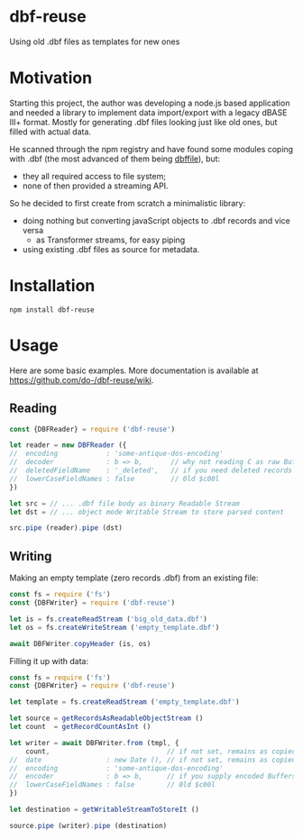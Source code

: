 # dbf-reuse
Using old .dbf files as templates for new ones

# Motivation
Starting this project, the author was developing a node.js based application and needed a library to implement data import/export with a legacy dBASE III+ format. Mostly for generating .dbf files looking just like old ones, but filled with actual data.

He scanned through the npm registry and have found some modules coping with .dbf (the most advanced of them being [dbffile](https://github.com/yortus/DBFFile)), but:
* they all required access to file system;
* none of then provided a streaming API.

So he decided to first create from scratch a minimalistic library:
* doing nothing but converting javaScript objects to .dbf records and vice versa
  * as Transformer streams, for easy piping
* using existing .dbf files as source for metadata.

# Installation

```shell
npm install dbf-reuse
```

# Usage

Here are some basic examples. More documentation is available at https://github.com/do-/dbf-reuse/wiki.

## Reading

```js
const {DBFReader} = require ('dbf-reuse')

let reader = new DBFReader ({
//  encoding            : 'some-antique-dos-encoding'
//  decoder             : b => b,       // why not reading C as raw Buffers?
//  deletedFieldName    : '_deleted',   // if you need deleted records
//  lowerCaseFieldNames : false         // 0ld $c00l
})

let src = // ... .dbf file body as binary Readable Stream
let dst = // ... object mode Writable Stream to store parsed content

src.pipe (reader).pipe (dst)

```

## Writing

Making an empty template (zero records .dbf) from an existing file:
```js
const fs = require ('fs')
const {DBFWriter} = require ('dbf-reuse')

let is = fs.createReadStream ('big_old_data.dbf')
let os = fs.createWriteStream ('empty_template.dbf')

await DBFWriter.copyHeader (is, os)
```
Filling it up with data:
```js
const fs = require ('fs')
const {DBFWriter} = require ('dbf-reuse')

let template = fs.createReadStream ('empty_template.dbf')

let source = getRecordsAsReadableObjectStream ()
let count  = getRecordCountAsInt ()

let writer = await DBFWriter.from (tmpl, {
    count,                             // if not set, remains as copied from the template
//  date                : new Date (), // if not set, remains as copied from the template
//  encoding            : 'some-antique-dos-encoding'
//  encoder             : b => b,      // if you supply encoded Buffers, not Strings
//  lowerCaseFieldNames : false        // 0ld $c00l
})

let destination = getWritableStreamToStoreIt () 

source.pipe (writer).pipe (destination)
```
